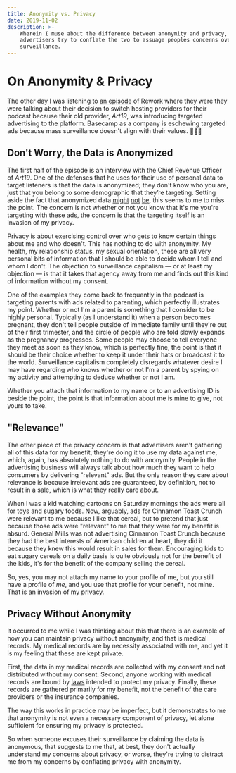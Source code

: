 ```yaml
---
title: Anonymity vs. Privacy
date: 2019-11-02
description: >-
    Wherein I muse about the difference between anonymity and privacy, and how
    advertisers try to conflate the two to assuage peoples concerns over
    surveillance.
---
```


# On Anonymity & Privacy

The other day I was listening to [an episode][1] of Rework where they were
they were talking about their decision to switch hosting providers for their
podcast because their old provider, _Art19_, was introducing targeted
advertising to the platform. Basecamp as a company is eschewing targeted
ads because mass surveillance doesn't align with their values. 👏👏👏

## Don't Worry, the Data is Anonymized

The first half of the episode is an interview with the Chief Revenue Officer
of _Art19_. One of the defenses that he uses for their use of personal data to
target listeners is that the data is anonymized; they don't know who you are,
just that you belong to some demographic that they’re targeting. Setting aside
the fact that anonymized data [might][2] [not][3] [be][4], this seems to me to
miss the point. The concern is not whether or not you know that it's me you're
targeting with these ads, the concern is that the targeting itself is an
invasion of my privacy.

Privacy is about exercising control over who gets to know certain things about
me and who doesn't. This has nothing to do with anonymity. My health, my
relationship status, my sexual orientation, these are all very personal bits
of information that I should be able to decide whom I tell and whom I don't.
The objection to surveillance capitalism — or at least my objection — is that
it takes that agency away from me and finds out this kind of information
without my consent.

One of the examples they come back to frequently in the podcast is targeting
parents with ads related to parenting, which perfectly illustrates my point.
Whether or not I'm a parent is something that I consider to be highly
personal. Typically (as I understand it) when a person becomes pregnant, they
don't tell people outside of immediate family until they're out of their first
trimester, and the circle of people who are told slowly expands as the
pregnancy progresses.  Some people may choose to tell everyone they meet as
soon as they know, which is perfectly fine, the point is that it should be
their choice whether to keep it under their hats or broadcast it to the world.
Surveillance capitalism completely disregards whatever desire I may have
regarding who knows whether or not I'm a parent by spying on my activity and
attempting to deduce whether or not I am.

Whether you attach that information to my name or to an advertising ID is
beside the point, the point is that information about me is mine to give, not
yours to take.

## "Relevance"

The other piece of the privacy concern is that advertisers aren't gathering
all of this data for my benefit, they're doing it to use my data against me,
which, again, has absolutely nothing to do with anonymity. People in the
advertising business will always talk about how much they want to help
consumers by delivering "relevant" ads. But the only reason they care about
relevance is because irrelevant ads are guaranteed, by definition, not to
result in a sale, which is what they really care about.

When I was a kid watching cartoons on Saturday mornings the ads were all for
toys and sugary foods. Now, arguably, ads for Cinnamon Toast Crunch were
relevant to me because I like that cereal, but to pretend that just because
those ads were "relevant" to me that they were for my benefit is absurd.
General Mills was not advertising Cinnamon Toast Crunch because they had the
best interests of American children at heart, they did it because they knew
this would result in sales for them. Encouraging kids to eat sugary cereals on
a daily basis is quite obviously not for the benefit of the kids, it's for the
benefit of the company selling the cereal.

So, yes, you may not attach my name to your profile of me, but you still have
a profile of _me_, and you use that profile for your benefit, not mine. That
is an invasion of my privacy.

## Privacy Without Anonymity

It occurred to me while I was thinking about this that there is an example of
how you can maintain privacy without anonymity, and that is medical records.
My medical records are by necessity associated with me, and yet it is my
feeling that these are kept private.

First, the data in my medical records are collected with my consent and not
distributed without my consent. Second, anyone working with medical records
are bound by [laws][5] intended to protect my privacy. Finally, these records
are gathered primarily for my benefit, not the benefit of the care providers
or the insurance companies.

The way this works in practice may be imperfect, but it demonstrates to me
that anonymity is not even a necessary component of privacy, let alone
sufficient for ensuring my privacy is protected.

So when someone excuses their surveillance by claiming the data is anonymous,
that suggests to me that, at best, they don't actually understand my concerns
about privacy, or worse, they're trying to distract me from my concerns by
conflating privacy with anonymity.

[1]: https://rework.fm/a-hosty-retreat/
[2]: https://arstechnica.com/tech-policy/2009/09/your-secrets-live-online-in-databases-of-ruin/
[3]: https://arstechnica.com/tech-policy/2014/06/poorly-anonymized-logs-reveal-nyc-cab-drivers-detailed-whereabouts/
[4]: http://www.cs.utexas.edu/~shmat/shmat_oak08netflix.pdf
[5]: https://www.hhs.gov/hipaa/for-professionals/privacy/laws-regulations/index.html

